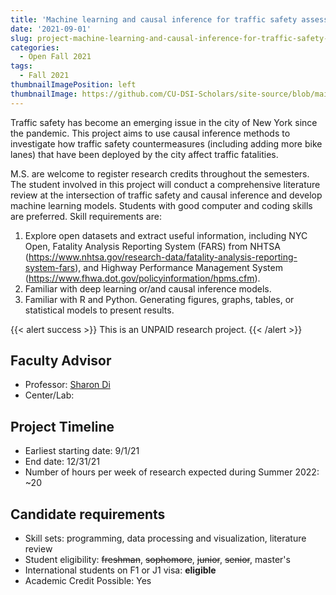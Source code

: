 ```yaml
---
title: 'Machine learning and causal inference for traffic safety assessment'
date: '2021-09-01'
slug: project-machine-learning-and-causal-inference-for-traffic-safety-assessment
categories:
  - Open Fall 2021
tags:
  - Fall 2021
thumbnailImagePosition: left
thumbnailImage: https://github.com/CU-DSI-Scholars/site-source/blob/main/static/img/self_driving_car.png?raw=true
---
```

Traffic safety has become an emerging issue in the city of New York since the pandemic. This project aims to use causal inference methods to investigate how traffic safety countermeasures (including adding more bike lanes) that have been deployed by the city affect traffic fatalities.

<!--more-->


M.S. are welcome to register research credits throughout the semesters. The student involved in this project will conduct a comprehensive literature review at the intersection of traffic safety and causal inference and develop machine learning models. Students with good computer and coding skills are preferred. Skill requirements are:
1.	Explore open datasets and extract useful information, including NYC Open, Fatality Analysis Reporting System (FARS) from NHTSA (https://www.nhtsa.gov/research-data/fatality-analysis-reporting-system-fars), and Highway Performance Management System (https://www.fhwa.dot.gov/policyinformation/hpms.cfm).
2.	Familiar with deep learning or/and causal inference models.
3.	Familiar with R and Python. Generating figures, graphs, tables, or statistical models to present results.

{{< alert success >}}
This is an UNPAID research project.
{{< /alert >}}

## Faculty Advisor
+ Professor: [Sharon Di ](https://sharondi-columbia.wixsite.com/ditectlab/home-1)
+ Center/Lab: 

## Project Timeline
+ Earliest starting date: 9/1/21
+ End date: 12/31/21
+ Number of hours per week of research expected during Summer 2022: ~20

## Candidate requirements
+ Skill sets: programming, data processing and visualization, literature review
+ Student eligibility: ~~freshman~~, ~~sophomore~~, ~~junior~~, ~~senior~~, master's
+ International students on F1 or J1 visa: **eligible**
+ Academic Credit Possible: Yes

